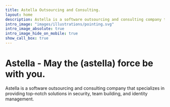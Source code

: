 ```yaml
---
title: Astella Outsourcing and Consulting.
layout: home
description: Astella is a software outsourcing and consulting company that specializes in providing top-notch solutions in security, team building, and identity management.
intro_image: "images/illustrations/pointing.svg"
intro_image_absolute: true
intro_image_hide_on_mobile: true
show_call_box: true
---
```


# Astella - May the (astella) force be with you.

Astella is a software outsourcing and consulting company that specializes in providing top-notch solutions in security, team building, and identity management.
